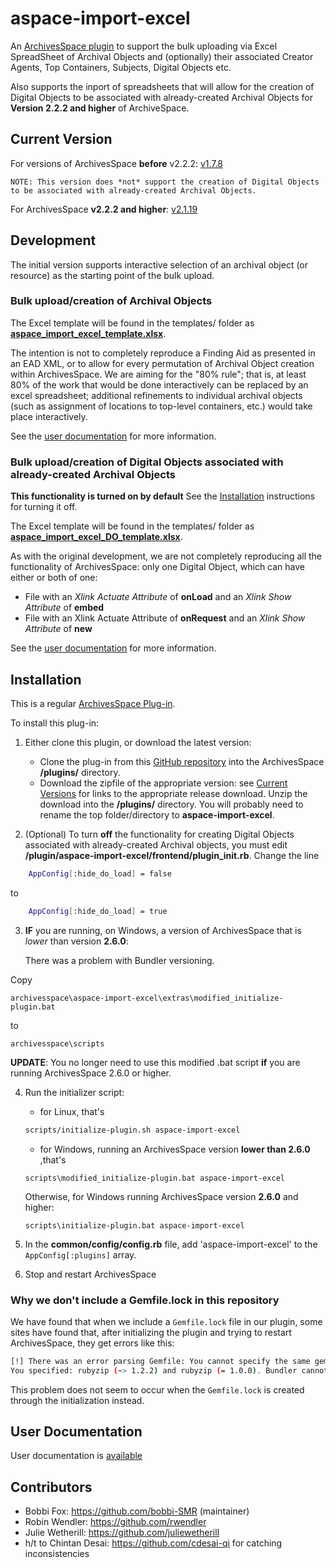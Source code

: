 # aspace-import-excel
An [ArchivesSpace ](http://archivesspace.org/) [plugin](https://github.com/archivesspace/tech-docs/blob/master/customization/plugins.md) to support the bulk uploading via Excel SpreadSheet of Archival Objects and (optionally) their associated Creator Agents, Top Containers, Subjects, Digital Objects etc.

Also supports the inport of spreadsheets that will allow for the creation of Digital Objects to be associated with already-created Archival Objects for **Version  2.2.2 and higher** of ArchiveSpace.

## Current Version

  For versions of ArchivesSpace **before** v2.2.2:  [v1.7.8](https://github.com/harvard-library/aspace-import-excel/releases/tag/v1.7.8) 
  
    NOTE: This version does *not* support the creation of Digital Objects to be associated with already-created Archival Objects.

  For ArchivesSpace **v2.2.2 and higher**: [v2.1.19](https://github.com/harvard-library/aspace-import-excel/releases/tag/v2.1.19)

## Development

The initial version supports interactive selection of an archival object (or resource) as the starting point of the bulk upload.  

### Bulk upload/creation of Archival Objects

The Excel template will be found in the templates/ folder as [**aspace_import_excel_template.xlsx**](/templates/aspace_import_excel_template.xlsx).  

The intention is not to completely reproduce a Finding Aid as presented in an EAD XML, or to allow for every permutation of Archival Object creation within ArchivesSpace.  We are aiming for the "80% rule"; that is, at least 80% of the work that would be done interactively can be replaced by an excel spreadsheet; additional refinements to individual archival objects (such as assignment of locations to top-level containers, etc.) would take place interactively.

See the [user documentation](user_documentation/USER_DOCUMENTATION.md) for more information. 

### Bulk upload/creation of Digital Objects associated with already-created Archival Objects

**This functionality is turned on by default** See the <a href="#installation">Installation</a> instructions for turning it off.

The Excel template will be found in the templates/ folder as [**aspace_import_excel_DO_template.xlsx**](/templates/aspace_import_excel_DO_template.xlsx). 

As with the original development, we are not completely reproducing all the functionality of ArchivesSpace: only one Digital Object, which can have either or both of one:
  + File with an *Xlink Actuate Attribute* of **onLoad** and an *Xlink Show Attribute* of **embed**
  + File with an Xlink Actuate Attribute of **onRequest** and an *Xlink Show Attribute* of **new**
    
See the [user documentation](user_documentation/USER_DOCUMENTATION.md) for more information. 



## <a name="install">Installation</a>

This is a regular  [ArchivesSpace Plug-in](https://github.com/archivesspace/tech-docs/blob/master/customization/plugins.md).

To install this plug-in:  
1.  Either clone this plugin, or download the latest version:
    - Clone the plug-in from this [GitHub repository](https://github.com/harvard-library/aspace-import-excel) into the ArchivesSpace **/plugins/** directory.
    - Download the zipfile of the  appropriate version: see [Current Versions](#current_versions) for links to the appropriate release download. Unzip the download into the **/plugins/** directory.  You will probably need to rename the top folder/directory to **aspace-import-excel**. 

2. (Optional) To turn **off** the functionality for creating Digital Objects associated with already-created Archival objects, you must edit **/plugin/aspace-import-excel/frontend/plugin_init.rb**. Change the line 
```bash 
    AppConfig[:hide_do_load] = false
```
to 
```bash 
    AppConfig[:hide_do_load] = true
```
3. **IF** you are running, on Windows, a version of ArchivesSpace that is *lower* than version **2.6.0**:
     
     There was a problem with Bundler versioning. 
     
Copy 
```
archivesspace\aspace-import-excel\extras\modified_initialize-plugin.bat 
```
to
```
archivesspace\scripts
```

  **UPDATE**: You no longer need to use this modified .bat script **if** you are running ArchivesSpace 2.6.0 or higher.


4. Run the initializer script:
   * for Linux, that's 
   ```bash
   scripts/initialize-plugin.sh aspace-import-excel
   ```
   * for Windows, running an ArchivesSpace version **lower than 2.6.0** ,that's 
   ```
   scripts\modified_initialize-plugin.bat aspace-import-excel
   ```
   Otherwise, for Windows running ArchivesSpace version **2.6.0** and higher:
   ```
   scripts\initialize-plugin.bat aspace-import-excel
   ```


5. In the **common/config/config.rb** file, add 'aspace-import-excel' to the `AppConfig[:plugins]` array.
6. Stop and restart ArchivesSpace

### Why we don't include a Gemfile.lock in this repository

We have found that when we include a `Gemfile.lock` file in our plugin, some sites have found that, after initializing the plugin and trying to restart ArchivesSpace, they get errors like this:
```bash
[!] There was an error parsing Gemfile: You cannot specify the same gem twice with different version requirements.
You specified: rubyzip (~> 1.2.2) and rubyzip (= 1.0.0). Bundler cannot continue.
```

This problem does not seem to occur when the `Gemfile.lock` is created through the initialization instead.



## User Documentation

User documentation is [available](user_documentation/USER_DOCUMENTATION.md) 

## Contributors

* Bobbi Fox: https://github.com/bobbi-SMR (maintainer)
* Robin Wendler: https://github.com/rwendler
* Julie Wetherill: https://github.com/juliewetherill
* h/t to Chintan Desai: https://github.com/cdesai-qi for catching inconsistencies

